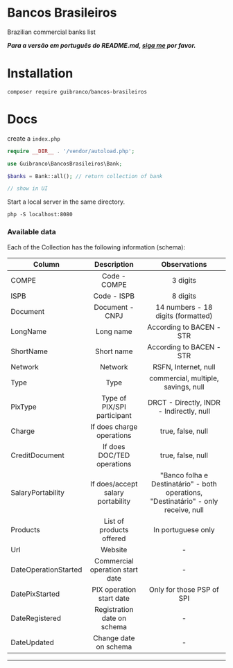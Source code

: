 # Bancos Brasileiros

Brazilian commercial banks list


***Para a versão em português do README.md, [siga me](/README.pt-br.md) por favor.***



# Installation

```
composer require guibranco/bancos-brasileiros
```

# Docs

create a `index.php`

```php
require __DIR__ . '/vendor/autoload.php';

use Guibranco\BancosBrasileiros\Bank;

$banks = Bank::all(); // return collection of bank

// show in UI
```


Start a local server in the same directory.

```
php -S localhost:8080
```


### Available data

Each of the Collection has the following information (schema):

| Column | Description | Observations |
|-------------------|:---------------------------------------:|:--------------------------------------------------------------------------:|
| COMPE | Code - COMPE | 3 digits |
| ISPB | Code - ISPB | 8 digits |
| Document | Document - CNPJ | 14 numbers - 18 digits (formatted) |
| LongName | Long name  | According to BACEN - STR |
| ShortName | Short name | According to BACEN - STR|
| Network | Network | RSFN, Internet, null |
| Type | Type | commercial, multiple, savings, null |
| PixType | Type of PIX/SPI participant | DRCT - Directly, INDR - Indirectly, null |
| Charge | If does charge operations | true, false, null | 
| CreditDocument | If does DOC/TED operations | true, false, null | 
| SalaryPortability | If does/accept salary portability | "Banco folha e Destinatário" - both operations, "Destinatário" - only receive, null | 
| Products | List of products offered | In portuguese only | 
| Url | Website | - |
| DateOperationStarted | Commercial operation start date | - |
| DatePixStarted | PIX operation start date | Only for those PSP of SPI |
| DateRegistered | Registration date on schema | - |
| DateUpdated | Change date on schema | - |

---